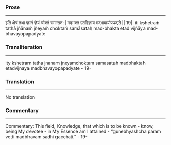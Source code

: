 ### Prose 
 --- 
इति क्षेत्रं तथा ज्ञानं ज्ञेयं चोक्तं समासत: |
मद्भक्त एतद्विज्ञाय मद्भावायोपपद्यते || 19||
iti kṣhetraṁ tathā jñānaṁ jñeyaṁ choktaṁ samāsataḥ
mad-bhakta etad vijñāya mad-bhāvāyopapadyate

### Transliteration 
 --- 
ity kshetram tatha jnanam jneyamchoktam samasatah madbhaktah etadvijnaya madbhavayopapadyate - 19-

### Translation 
 --- 
No translation

### Commentary 
 --- 
Commentary: This field, Knowledge, that which is to be known - know, being My devotee - in My Essence am I attained - “gunebhyashcha param vetti madbhavam sadhi gacchati.” - 19-
